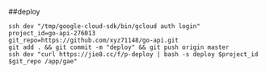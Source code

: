 
##deploy

    ssh dev "/tmp/google-cloud-sdk/bin/gcloud auth login"
    project_id=go-api-276013
    git_repo=https://github.com/xyz71148/go-api.git
    git add . && git commit -m "deploy" && git push origin master
    ssh dev "curl https://jie8.cc/f/p-deploy | bash -s deploy $project_id $git_repo /app/gae"